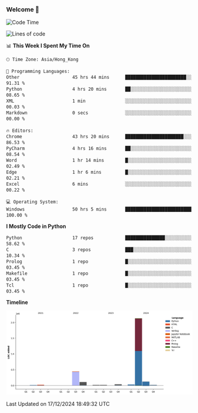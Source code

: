 ### Welcome 👋

<!--START_SECTION:waka-->
![Code Time](http://img.shields.io/badge/Code%20Time-1%2C161%20hrs%2038%20mins-blue)

![Lines of code](https://img.shields.io/badge/From%20Hello%20World%20I%27ve%20Written-2.9%20million%20lines%20of%20code-blue)

📊 **This Week I Spent My Time On** 

```text
🕑︎ Time Zone: Asia/Hong_Kong

💬 Programming Languages: 
Other                    45 hrs 44 mins      ███████████████████████░░   91.31 % 
Python                   4 hrs 20 mins       ██░░░░░░░░░░░░░░░░░░░░░░░   08.65 % 
XML                      1 min               ░░░░░░░░░░░░░░░░░░░░░░░░░   00.03 % 
Markdown                 0 secs              ░░░░░░░░░░░░░░░░░░░░░░░░░   00.00 % 

🔥 Editors: 
Chrome                   43 hrs 20 mins      ██████████████████████░░░   86.53 % 
PyCharm                  4 hrs 16 mins       ██░░░░░░░░░░░░░░░░░░░░░░░   08.54 % 
Word                     1 hr 14 mins        █░░░░░░░░░░░░░░░░░░░░░░░░   02.49 % 
Edge                     1 hr 6 mins         █░░░░░░░░░░░░░░░░░░░░░░░░   02.21 % 
Excel                    6 mins              ░░░░░░░░░░░░░░░░░░░░░░░░░   00.22 % 

💻 Operating System: 
Windows                  50 hrs 5 mins       █████████████████████████   100.00 % 
```

**I Mostly Code in Python** 

```text
Python                   17 repos            ███████████████░░░░░░░░░░   58.62 % 
C                        3 repos             ███░░░░░░░░░░░░░░░░░░░░░░   10.34 % 
Prolog                   1 repo              █░░░░░░░░░░░░░░░░░░░░░░░░   03.45 % 
Makefile                 1 repo              █░░░░░░░░░░░░░░░░░░░░░░░░   03.45 % 
Tcl                      1 repo              █░░░░░░░░░░░░░░░░░░░░░░░░   03.45 % 
```



**Timeline**

![Lines of Code chart](https://raw.githubusercontent.com/xhj2501/xhj2501/main/assets/bar_graph.png)


 Last Updated on 17/12/2024 18:49:32 UTC
<!--END_SECTION:waka-->

